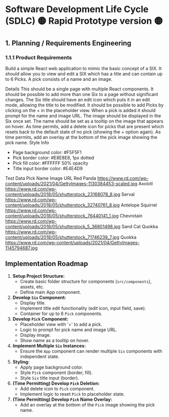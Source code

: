 # Software Development Life Cycle (SDLC) 🟡 Rapid Prototype version 🟡

## 1. Planning / Requirements Engineering

### 1.1.1 Product Requirements

Build a simple React web application to mimic the basic concept of a SIX. It should allow you to
view and edit a SIX which has a title and can contain up to 6 Picks. A pick consists of a name
and an image.

Details
This should be a single page with multiple React components. It should be possible to add more
than one Six to a page without significant changes.
The Six title should have an edit icon which puts it in an edit mode, allowing the title to be
modified.
It should be possible to add Picks by clicking on the + in the placeholder view. When a pick is
added it should prompt for the name and image URL. The image should be displayed in the Six
once set. The name should be set as a tooltip on the image that appears on hover.
As time permits, add a delete icon for picks that are present which resets back to the default
state of no pick (showing the + option again).
As time permits, add an overlay at the bottom of the pick image showing the pick name.
Style Info
- Page background color: #F5F5F1
- Pick border color: #E8E8E8, 1px dotted
- Pick fill color: #FFFFFF 50% opacity
- Title input border color: #E4E4D9

Test Data
Pick Name Image URL
Red Panda https://www.rd.com/wp-content/uploads/2021/04/GettyImages-1130384453-scaled.jpg
Axolotl https://www.rd.com/wp-content/uploads/2018/05/shutterstock_23168078_8.jpg
Serval https://www.rd.com/wp-content/uploads/2018/05/shutterstock_32740761_8.jpg
Antelope Squirrel https://www.rd.com/wp-content/uploads/2018/05/shutterstock_76440141_1.jpg
Chevrotain https://www.rd.com/wp-content/uploads/2018/05/shutterstock_5_36801498.jpg
Sand Cat Quokka https://www.rd.com/wp-content/uploads/2018/05/shutterstock_71746239_7.jpg
Quokka https://www.rd.com/wp-content/uploads/2021/04/GettyImages-1145794687.jpg


## Implementation Roadmap

1.  **Setup Project Structure:**
    *   Create basic folder structure for components (`src/components`), assets, etc.
    *   Define main App component.
2.  **Develop `Six` Component:**
    *   Display title.
    *   Implement title edit functionality (edit icon, input field, save).
    *   Container for up to 6 `Pick` components.
3.  **Develop `Pick` Component:**
    *   Placeholder view with '+' to add a pick.
    *   Logic to prompt for pick name and image URL.
    *   Display image.
    *   Show name as a tooltip on hover.
4.  **Implement Multiple `Six` Instances:**
    *   Ensure the `App` component can render multiple `Six` components with independent state.
5.  **Styling:**
    *   Apply page background color.
    *   Style `Pick` component (border, fill).
    *   Style `Six` title input (border).
6.  **(Time Permitting) Develop `Pick` Deletion:**
    *   Add delete icon to `Pick` component.
    *   Implement logic to reset `Pick` to placeholder state.
7.  **(Time Permitting) Develop `Pick` Name Overlay:**
    *   Add an overlay at the bottom of the `Pick` image showing the pick name.

<!--
### 1.1.2 Functional Requirements

| Code | Priority | Requirement                       | Status  |
| ---- | -------- | --------------------------------- | ------- |
| R1   | P0       | _(define functional requirement)_ | _(TBD)_ |
| R2   | P0       | _(define functional requirement)_ | _(TBD)_ |
| R3   | P1       | _(define functional requirement)_ | _(TBD)_ |
| R4   | P2       | _(define functional requirement)_ | _(TBD)_ |

### 1.1.3 Non-functional Requirements

| Code | Priority | Requirement                                                 | Status  |
| ---- | -------- | ----------------------------------------------------------- | ------- |
| NR1  | P0       | _(define non-functional requirement. Example: Scrappy)_     | _(TBD)_ |
| NR2  | P1       | _(define non-functional requirement. Example: Easy-to-use)_ | _(TBD)_ |

## 2. Design

_(Outline high-level architecture, data structures, and approach.)_

| Code | Design Decision                                                    |
| ---- | ------------------------------------------------------------------ |
| D1   | _(define design decisions. Example: Single-page app)_              |
| D2   | _(define design decisions. Example: Functional components, Hooks)_ |
| D3   | _(define design decisions. Example: TypeScript)_                   |
| D4   | _(define design decisions. Example: React Context)_                |
| D5   | _(define design decisions. Example: Mermaid diagram)_              |

## 3. Implementation

Plan:

1. _(define step)_
2. _(define step)_
3. _(define step)_
4. _(define step)_
5. _(define step)_

## 4. Testing

_(List manual tests or unit-test stubs for critical paths.)_

## 5. Deployment / Maintenance

_(Note deployment pipeline and long-term maintenance considerations.)_

## 6. Continuous Improvement (Extra-time Tasks)

### 6.1 UI / UX Enhancements

- Polish visual design, accessibility, and interaction flows.
- Implement progressive disclosure and micro-interactions as time permits.

## 6.2 Code & Architecture Refinement

- Refactor toward beneficial design patterns (e.g., MVC, Factory, Strategy).
- Enforce SOLID principles; eliminate code smells.

## 6.3 Best Practices & First-Principles Review

- Re-evaluate decisions using first-principles thinking.
- Update documentation, logging, observability; verify performance budgets.

## 7. Backlog

1. _(Backlog item)_
2. _(Backlog item)_
3. _(Backlog item)_
-->
